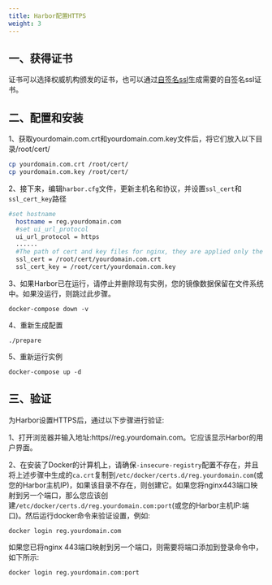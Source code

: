 ```yaml
---
title: Harbor配置HTTPS
weight: 3
---
```


## 一、获得证书

证书可以选择权威机构颁发的证书，也可以通过[自签名ssl](/docs/rancher/v2.x/cn/installation/self-signed-ssl/)生成需要的自签名ssl证书。

## 二、配置和安装

1、获取yourdomain.com.crt和yourdomain.com.key文件后，将它们放入以下目录/root/cert/

```bash
cp yourdomain.com.crt /root/cert/
cp yourdomain.com.key /root/cert/
```

2、接下来，编辑`harbor.cfg`文件，更新主机名和协议，并设置`ssl_cert`和`ssl_cert_key`路径

```bash
#set hostname
  hostname = reg.yourdomain.com
  #set ui_url_protocol
  ui_url_protocol = https
  ......
  #The path of cert and key files for nginx, they are applied only the protocol is set to https 
  ssl_cert = /root/cert/yourdomain.com.crt
  ssl_cert_key = /root/cert/yourdomain.com.key
```

3、如果Harbor已在运行，请停止并删除现有实例，您的镜像数据保留在文件系统中。如果没运行，则跳过此步骤。

`docker-compose down -v`

4、重新生成配置

`./prepare`

5、重新运行实例

`docker-compose up -d`

## 三、验证

为Harbor设置HTTPS后，通过以下步骤进行验证:

1、打开浏览器并输入地址:https//reg.yourdomain.com。它应该显示Harbor的用户界面。

2、在安装了Docker的计算机上，请确保`-insecure-registry`配置不存在，并且将上述步骤中生成的`ca.crt`复制到`/etc/docker/certs.d/reg.yourdomain.com`(或您的Harbor主机IP)，如果该目录不存在，则创建它。如果您将nginx443端口映射到另一个端口，那么您应该创建`/etc/docker/certs.d/reg.yourdomain.com:port`(或您的Harbor主机IP:端口)。然后运行docker命令来验证设置，例如:

`docker login reg.yourdomain.com`

如果您已将nginx 443端口映射到另一个端口，则需要将端口添加到登录命令中，如下所示:

`docker login reg.yourdomain.com:port`